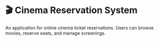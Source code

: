 # 🎬 Cinema Reservation System  
An application for online cinema ticket reservations. Users can browse movies, reserve seats, and manage screenings.
